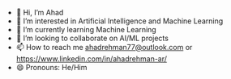 - 👋 Hi, I’m Ahad
- 👀 I’m interested in Artificial Intelligence and Machine Learning
- 🌱 I’m currently learning Machine Learning
- 💞️ I’m looking to collaborate on AI/ML projects
- 📫 How to reach me ahadrehman77@outlook.com or https://www.linkedin.com/in/ahadrehman-ar/
- 😄 Pronouns: He/Him

<!---
Ahad07AR/Ahad07AR is a ✨ special ✨ repository because its `README.md` (this file) appears on your GitHub profile.
You can click the Preview link to take a look at your changes.
--->
